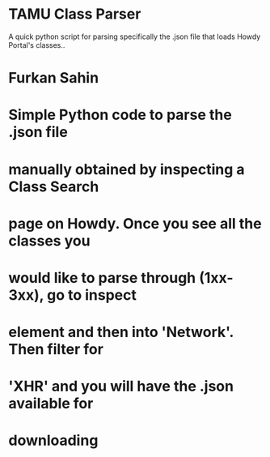 # TAMU Class Parser
 A quick python script for parsing specifically the .json file that loads Howdy Portal's classes..

# Furkan Sahin
#
# Simple Python code to parse the .json file
# manually obtained by inspecting a Class Search
# page on Howdy. Once you see all the classes you
# would like to parse through (1xx-3xx), go to inspect
# element and then into 'Network'. Then filter for
# 'XHR' and you will have the .json available for 
# downloading
